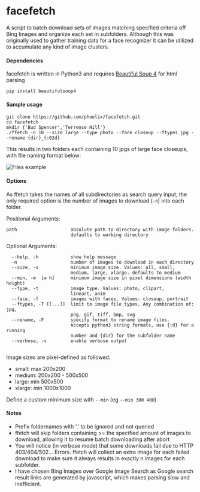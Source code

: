 # facefetch

A script to batch download sets of images matching specified criteria off Bing Images and organize each set in subfolders.
Although this was originally used to gather training data for a face recognizer it can be utilized to accumulate any kind of image clusters.


#### Dependencies
facefetch is written in Python3 and requires [Beautiful Soup 4](https://www.crummy.com/software/BeautifulSoup/) for html parsing

```
pip install beautifulsoup4
```

#### Sample usage

```
git clone https://github.com/phoelix/facefetch.git
cd facefetch
mkdir {'Bud Spencer','Terrence Hill'}
./ffetch -n 10 --size large --type photo --face closeup --ftypes jpg --rename {dir}_{:02d}
```

This results in two folders each containing 10 jpgs of large face closeups, with file naming format below:

![Files example](https://raw.githubusercontent.com/phoelix/facefetch/master/file_example.jpg)


#### Options

As ffetch takes the names of all subdirectories as search query input, the only required option is the number of images to download (`-n`) into each folder.

Positional Arguments:

```
path                    absolute path to directory with image folders.
                        defaults to working directory
```

Optional Arguments:

```
  --help, -h            show help message
  -n                    number of images to download in each directory
  --size, -s            minimum image size. Values: all, small,
                        medium, large, xlarge. defaults to medium
  --min, -m  [w h]      minimum image size in pixel dimensions (width height)
  --type, -t            image type. Values: photo, clipart,
                        lineart, anim
  --face, -f            images with faces. Values: closeup, portrait
  --ftypes, -T [[...]]  limit to image file types. Any combination of: jpg,
                        png, gif, tiff, bmp, svg
  --rename, -F          specify format to rename image files.
                        Accepts python3 string formats, use {:d} for a running
                        number and {dir} for the subfolder name
  --verbose, -v         enable verbose output


```

Image sizes are pixel-defined as followed:

+ small:   max 200x200
+ medium:  200x200 - 500x500
+ large:   min 500x500
+ xlarge:  min 1000x1000

Define a custom minimum size with `--min` (eg `--min 300 400`)

#### Notes

+ Prefix foldernames with '.' to be ignored and not queried
+ ffetch will skip folders containing >= the specified amount of images to download, allowing it to resume batch downloading after abort
+ You will notice (in verbose mode) that some downloads fail due to HTTP 403/404/502... Errors. ffetch will collect an extra image for each failed download to make sure it always results in exactly n images for each subfolder.
+ I have chosen Bing Images over Google Image Search as Google search result links are generated by javascript, which makes parsing slow and inefficient.